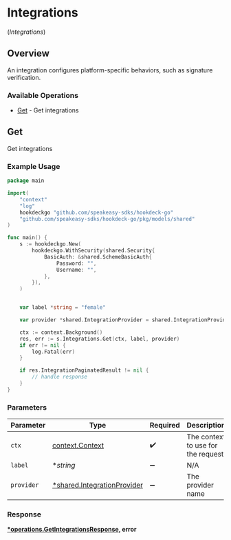 # Integrations
(*Integrations*)

## Overview

An integration configures platform-specific behaviors, such as signature verification.

### Available Operations

* [Get](#get) - Get integrations

## Get

Get integrations

### Example Usage

```go
package main

import(
	"context"
	"log"
	hookdeckgo "github.com/speakeasy-sdks/hookdeck-go"
	"github.com/speakeasy-sdks/hookdeck-go/pkg/models/shared"
)

func main() {
    s := hookdeckgo.New(
        hookdeckgo.WithSecurity(shared.Security{
            BasicAuth: &shared.SchemeBasicAuth{
                Password: "",
                Username: "",
            },
        }),
    )


    var label *string = "female"

    var provider *shared.IntegrationProvider = shared.IntegrationProviderAdyen

    ctx := context.Background()
    res, err := s.Integrations.Get(ctx, label, provider)
    if err != nil {
        log.Fatal(err)
    }

    if res.IntegrationPaginatedResult != nil {
        // handle response
    }
}
```

### Parameters

| Parameter                                                                 | Type                                                                      | Required                                                                  | Description                                                               |
| ------------------------------------------------------------------------- | ------------------------------------------------------------------------- | ------------------------------------------------------------------------- | ------------------------------------------------------------------------- |
| `ctx`                                                                     | [context.Context](https://pkg.go.dev/context#Context)                     | :heavy_check_mark:                                                        | The context to use for the request.                                       |
| `label`                                                                   | **string*                                                                 | :heavy_minus_sign:                                                        | N/A                                                                       |
| `provider`                                                                | [*shared.IntegrationProvider](../../models/shared/integrationprovider.md) | :heavy_minus_sign:                                                        | The provider name                                                         |


### Response

**[*operations.GetIntegrationsResponse](../../models/operations/getintegrationsresponse.md), error**

